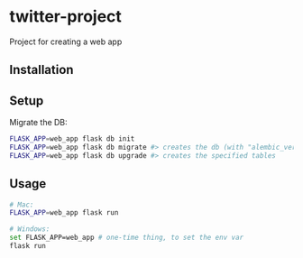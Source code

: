 # twitter-project
Project for creating a web app


## Installation


## Setup

Migrate the DB: 
```sh
FLASK_APP=web_app flask db init
FLASK_APP=web_app flask db migrate #> creates the db (with "alembic_version" table)
FLASK_APP=web_app flask db upgrade #> creates the specified tables
```

## Usage

```sh
# Mac:
FLASK_APP=web_app flask run

# Windows:
set FLASK_APP=web_app # one-time thing, to set the env var
flask run
```